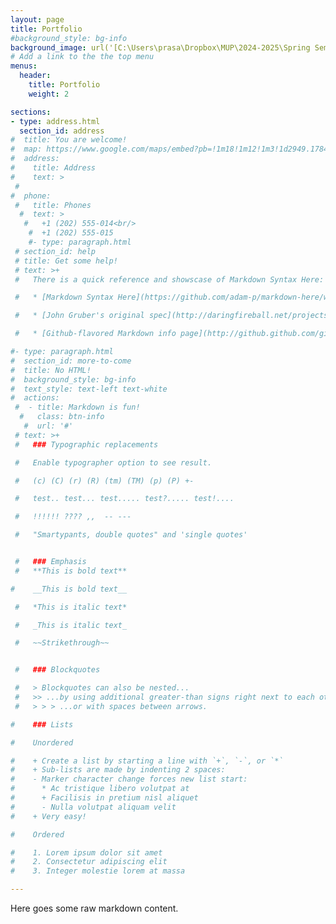 ```yaml
---
layout: page
title: Portfolio
#background_style: bg-info
background_image: url('[C:\Users\prasa\Dropbox\MUP\2024-2025\Spring Semester\STU1122 - Second Semester Core Studio\Assignment three\A3_FinalBoards1122_Summer on Squire_ Final Folder\Links\Collage 2 - church v4.jpg"](https://github.com/prasanthicottingham/prasanthicottingham.github.io/blob/master/assets/img/backgrounds/Collage%202%20-%20church%20v4.jpg)')
# Add a link to the the top menu
menus:
  header:
    title: Portfolio
    weight: 2

sections:
- type: address.html
  section_id: address
#  title: You are welcome!
#  map: https://www.google.com/maps/embed?pb=!1m18!1m12!1m3!1d2949.1784803899586!2d-71.56614568458906!3d42.338717979188324!2m3!1f0!2f0!3f0!3m2!1i1024!2i768!4f13.1!3m3!1m2!1s0x0%3A0x6335220b7c08850a!2sMarlborough%20District%20Court!5e0!3m2!1sen!2sbg!4v1583193778570!5m2!1sen!2sbg
#  address:
#    title: Address
#    text: >
 #     
#  phone:
 #   title: Phones
  #  text: >
   #   +1 (202) 555-014<br/>
    #  +1 (202) 555-015
    #- type: paragraph.html
 # section_id: help
 # title: Get some help!
 # text: >+
 #   There is a quick reference and showscase of Markdown Syntax Here:

 #   * [Markdown Syntax Here](https://github.com/adam-p/markdown-here/wiki/Markdown-Cheatsheet).

 #   * [John Gruber's original spec](http://daringfireball.net/projects/markdown/).

 #   * [Github-flavored Markdown info page](http://github.github.com/github-flavored-markdown/).

#- type: paragraph.html
#  section_id: more-to-come
#  title: No HTML!
#  background_style: bg-info
#  text_style: text-left text-white
#  actions:
 #  - title: Markdown is fun!
  #   class: btn-info
   #  url: '#'
 # text: >+
 #   ### Typographic replacements

 #   Enable typographer option to see result.

 #   (c) (C) (r) (R) (tm) (TM) (p) (P) +-

 #   test.. test... test..... test?..... test!....

 #   !!!!!! ???? ,,  -- ---

 #   "Smartypants, double quotes" and 'single quotes'


 #   ### Emphasis
 #   **This is bold text**

#    __This is bold text__

 #   *This is italic text*

 #   _This is italic text_

 #   ~~Strikethrough~~


 #   ### Blockquotes

 #   > Blockquotes can also be nested...
 #   >> ...by using additional greater-than signs right next to each other...
 #   > > > ...or with spaces between arrows.

#    ### Lists

#    Unordered

#    + Create a list by starting a line with `+`, `-`, or `*`
#    + Sub-lists are made by indenting 2 spaces:
#    - Marker character change forces new list start:
#      * Ac tristique libero volutpat at
#      + Facilisis in pretium nisl aliquet
#      - Nulla volutpat aliquam velit
#    + Very easy!

#    Ordered

#    1. Lorem ipsum dolor sit amet
#    2. Consectetur adipiscing elit
#    3. Integer molestie lorem at massa

---
```

Here goes some raw markdown content.
